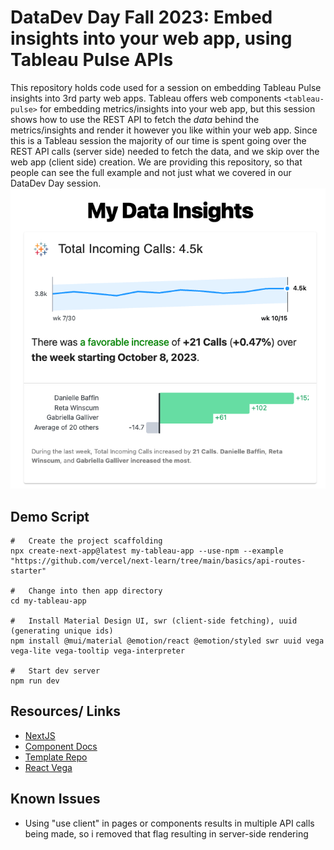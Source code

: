 # DataDev Day Fall 2023: Embed insights into your web app, using Tableau Pulse APIs
This repository holds code used for a session on embedding Tableau Pulse insights into 3rd party web apps.  Tableau offers web components ```<tableau-pulse>``` for embedding metrics/insights into your web app, but this session shows how to use the REST API to fetch the *data* behind the metrics/insights and render it however you like within your web app.  Since this is a Tableau session the majority of our time is spent going over the REST API calls (server side) needed to fetch the data, and we skip over the web app (client side) creation.  We are providing this repository, so that people can see the full example and not just what we covered in our DataDev Day session.
![Pulse Embedded Example Screenshot](/screenshots/pulse-embedded.png)

## Demo Script

```
#   Create the project scaffolding
npx create-next-app@latest my-tableau-app --use-npm --example "https://github.com/vercel/next-learn/tree/main/basics/api-routes-starter"

#   Change into then app directory
cd my-tableau-app

#   Install Material Design UI, swr (client-side fetching), uuid (generating unique ids)
npm install @mui/material @emotion/react @emotion/styled swr uuid vega vega-lite vega-tooltip vega-interpreter

#   Start dev server
npm run dev
```


## Resources/  Links

* [NextJS](https://nextjs.org/docs)
* [Component Docs](https://horizon-ui.com/documentation/docs/introduction?ref=readme-horizon-nextjs)
* [Template Repo](https://github.com/horizon-ui/horizon-ui-chakra-nextjs)
* [React Vega](https://github.com/vega/react-vega/tree/master/packages/react-vega)


## Known Issues
* Using "use client" in pages or components results in multiple API calls being made, so i removed that flag resulting in server-side rendering